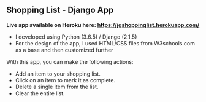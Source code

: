 ## Shopping List - Django App   

**Live app available on Heroku here: https://jgshoppinglist.herokuapp.com/**  

- I developed using Python (3.6.5) / Django (2.1.5)   
- For the design of the app, I used HTML/CSS files from W3schools.com as a base and then customized further    

With this app, you can make the following actions:   
- Add an item to your shopping list. 
- Click on an item to mark it as complete.  
- Delete a single item from the list.   
- Clear the entire list.  